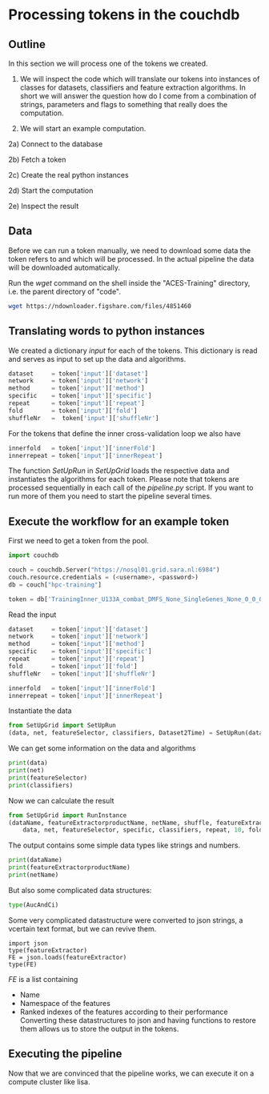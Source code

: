 # Processing tokens in the couchdb

## Outline
In this section we will process one of the tokens we created.

1) We will inspect the code which will translate our tokens into instances of classes for datasets, classifiers and feature extraction algorithms. In short we will answer the question how do I come from a combination of strings, parameters and flags to something that really does the computation.

2) We will start an example computation.

2a) Connect to the database

2b) Fetch a token

2c) Create the real python instances

2d) Start the computation

2e) Inspect the result

## Data
Before we can run a token manually, we need to download some data the token refers to and which will be processed. In the actual pipeline the data will be downloaded automatically.

Run the *wget* command on the shell inside the "ACES-Training" directory, i.e. the parent directory of "code".

```sh
wget https://ndownloader.figshare.com/files/4851460
```
## Translating words to python instances

We created a dictionary *input* for each of the tokens. This dictionary is read and serves as input to set up the data and algorithms.

```py
dataset     = token['input']['dataset']
network     = token['input']['network']
method      = token['input']['method']
specific    = token['input']['specific']
repeat      = token['input']['repeat']
fold        = token['input']['fold']
shuffleNr   =  token['input']['shuffleNr']
```
For the tokens that define the inner cross-validation loop we also have

```py
innerfold   = token['input']['innerFold']
innerrepeat = token['input']['innerRepeat']
```
The function *SetUpRun* in *SetUpGrid* loads the respective data and instantiates the algorithms for each token.
Please note that tokens are processed sequentially in each call of the *pipeline.py* script. If you want to run more of them you need to start the pipeline several times.

## Execute the workflow for an example token
First we need to get a token from the pool.

```py
import couchdb

couch = couchdb.Server("https://nosql01.grid.sara.nl:6984")
couch.resource.credentials = (<username>, <password>)
db = couch["hpc-training"]

token = db['TrainingInner_U133A_combat_DMFS_None_SingleGenes_None_0_0_0_0_None']
```

Read the input

```py
dataset     = token['input']['dataset']
network     = token['input']['network']
method      = token['input']['method']
specific    = token['input']['specific']
repeat      = token['input']['repeat']
fold        = token['input']['fold']
shuffleNr   = token['input']['shuffleNr']

innerfold   = token['input']['innerFold']
innerrepeat = token['input']['innerRepeat']
```

Instantiate the data
```py
from SetUpGrid import SetUpRun
(data, net, featureSelector, classifiers, Dataset2Time) = SetUpRun(dataset, network, method)
```
We can get some information on the data and algorithms
```py
print(data)
print(net)
print(featureSelector)
print(classifiers)
```

Now we can calculate the result
```py
from SetUpGrid import RunInstance
(dataName, featureExtractorproductName, netName, shuffle, featureExtractor, AucAndCi) = RunInstance(
    data, net, featureSelector, specific, classifiers, repeat, 10, fold, shuffleNr, Dataset2Time)
```

The output contains some simple data types like strings and numbers.

```py
print(dataName)
print(featureExtractorproductName)
print(netName)
```

But also some complicated data structures:

```py
type(AucAndCi)
```

Some very complicated datastructure were converted to json strings, a vcertain text format, but we can revive them.

```
import json
type(featureExtractor)
FE = json.loads(featureExtractor)
type(FE)
```

*FE* is a list containing
- Name
- Namespace of the features
- Ranked indexes of the features according to their performance
Converting these datastructures to json and having functions to restore them allows us to store the output in the tokens.

## Executing the pipeline
Now that we are convinced that the pipeline works, we can execute it on a compute cluster like lisa. 








